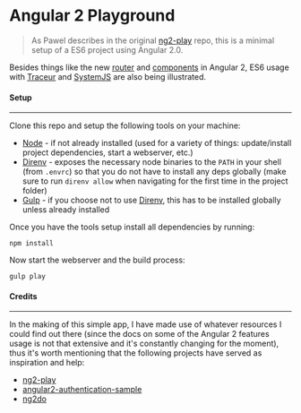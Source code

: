 # Angular 2 Playground
> As Pawel describes in the original [ng2-play](https://github.com/pkozlowski-opensource/ng2-play) repo, this is a minimal setup of a ES6 project using Angular 2.0.

Besides things like the new [router](https://github.com/angular/router) and [components](https://angular.io/docs/js/latest/api/annotations/Directive-class.html) in Angular 2, ES6 usage with [Traceur](https://github.com/google/traceur-compiler) and [SystemJS](https://github.com/systemjs/systemjs) are also being illustrated.


#### Setup
----------
Clone this repo and setup the following tools on your machine:

- [Node](http://nodejs.org) - if not already installed (used for a variety of things: update/install project dependencies, start a webserver, etc.)
- [Direnv](http://direnv.net/) - exposes the necessary node binaries to the `PATH` in your shell (from `.envrc`) so that you do not have to install any deps globally (make sure to run `direnv allow` when navigating for the first time in the project folder)
- [Gulp](http://gulpjs.com/) - if you choose not to use [Direnv](http://direnv.net/), this has to be installed globally unless already installed

Once you have the tools setup install all dependencies by running:

```shell
npm install
```

Now start the webserver and the build process:

```shell
gulp play
```


#### Credits
------------
In the making of this simple app, I have made use of whatever resources I could find out there (since the docs on some of the Angular 2 features usage is not that extensive and it's constantly changing for the moment), thus it's worth mentioning that the following projects have served as inspiration and help:

- [ng2-play](https://github.com/pkozlowski-opensource/ng2-play)
- [angular2-authentication-sample](https://github.com/auth0/angular2-authentication-sample)
- [ng2do](https://github.com/davideast/ng2do)